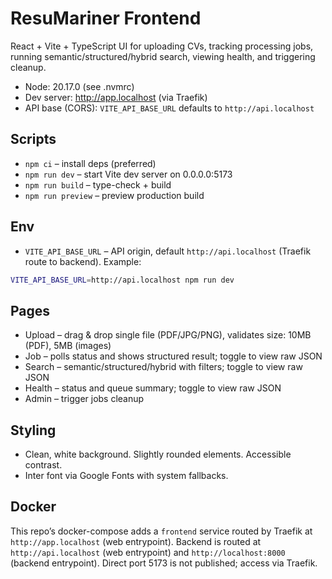 # ResuMariner Frontend

React + Vite + TypeScript UI for uploading CVs, tracking processing jobs, running semantic/structured/hybrid search, viewing health, and triggering cleanup.

- Node: 20.17.0 (see .nvmrc)
- Dev server: http://app.localhost (via Traefik)
- API base (CORS): `VITE_API_BASE_URL` defaults to `http://api.localhost`

## Scripts

- `npm ci` – install deps (preferred)
- `npm run dev` – start Vite dev server on 0.0.0.0:5173
- `npm run build` – type-check + build
- `npm run preview` – preview production build

## Env

- `VITE_API_BASE_URL` – API origin, default `http://api.localhost` (Traefik route to backend). Example:

```bash
VITE_API_BASE_URL=http://api.localhost npm run dev
```

## Pages

- Upload – drag & drop single file (PDF/JPG/PNG), validates size: 10MB (PDF), 5MB (images)
- Job – polls status and shows structured result; toggle to view raw JSON
- Search – semantic/structured/hybrid with filters; toggle to view raw JSON
- Health – status and queue summary; toggle to view raw JSON
- Admin – trigger jobs cleanup

## Styling

- Clean, white background. Slightly rounded elements. Accessible contrast.
- Inter font via Google Fonts with system fallbacks.

## Docker

This repo’s docker-compose adds a `frontend` service routed by Traefik at `http://app.localhost` (web entrypoint). Backend is routed at `http://api.localhost` (web entrypoint) and `http://localhost:8000` (backend entrypoint). Direct port 5173 is not published; access via Traefik.
